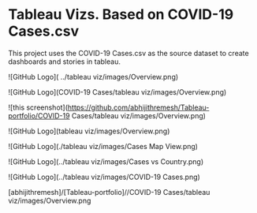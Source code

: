  #  Tableau Vizs. Based on COVID-19 Cases.csv

This project uses the COVID-19 Cases.csv as the source dataset to create dashboards and stories in tableau.

![GitHub Logo]( ../tableau viz/images/Overview.png)

![GitHub Logo](COVID-19 Cases/tableau viz/images/Overview.png)

![this screenshot](https://github.com/abhijithremesh/Tableau-portfolio/COVID-19 Cases/tableau viz/images/Overview.png)


![GitHub Logo](tableau viz/images/Overview.png)

![GitHub Logo](./tableau viz/images/Cases Map View.png)

![GitHub Logo](../tableau viz/images/Cases vs Country.png)

![GitHub Logo](../tableau viz/images/COVID-19 Cases.png)


[abhijithremesh]/[Tableau-portfolio]//COVID-19 Cases/tableau viz/images/Overview.png
